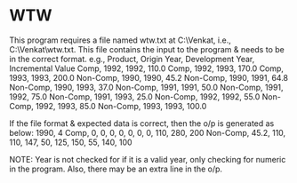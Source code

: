 # WTW
This program requires a file named wtw.txt at C:\Venkat, i.e., C:\Venkat\wtw.txt.
This file contains the input to the program & needs to be in the correct format.
e.g.,
Product, Origin Year, Development Year, Incremental Value
Comp, 1992, 1992, 110.0
Comp, 1992, 1993, 170.0
Comp, 1993, 1993, 200.0
Non-Comp, 1990, 1990, 45.2
Non-Comp, 1990, 1991, 64.8
Non-Comp, 1990, 1993, 37.0
Non-Comp, 1991, 1991, 50.0
Non-Comp, 1991, 1992, 75.0
Non-Comp, 1991, 1993, 25.0
Non-Comp, 1992, 1992, 55.0
Non-Comp, 1992, 1993, 85.0
Non-Comp, 1993, 1993, 100.0

If the file format & expected data is correct, then the o/p is generated as below:
1990, 4
Comp, 0, 0, 0, 0, 0, 0, 0, 110, 280, 200
Non-Comp, 45.2, 110, 110, 147, 50, 125, 150, 55, 140, 100

NOTE: Year is not checked for if it is a valid year, only checking for numeric in the program. Also, there may be an extra line in the o/p.
